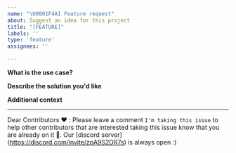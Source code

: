 ```yaml
---
name: "\U0001F4A1 Feature request"
about: Suggest an idea for this project
title: "[FEATURE]"
labels: ''
type: 'feature'
assignees: ''

---
```


**What is the use case?**

**Describe the solution you'd like**

**Additional context**


---
Dear Contributors ❤️ :  Please leave a comment `I'm taking this issue` to help other contributors that are interested taking this issue know that you are already on it 🙏. 
Our [discord server] (https://discord.com/invite/zpA9S2DR7s) is always open :)
